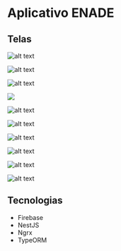 # Aplicativo ENADE

## Telas 

![alt text](/docs/image.png)

![alt text](/docs/image-1.png)

![alt text](/docs/image-2.png)

![](/docs/image-3.png)

![alt text](/docs/image-4.png)

![alt text](/docs/image-5.png)

![alt text](/docs/image-6.png)

![alt text](/docs/image-7.png)

![alt text](/docs/image-8.png)

![alt text](/docs/image-9.png)

## Tecnologias

- Firebase
- NestJS
- Ngrx
- TypeORM
